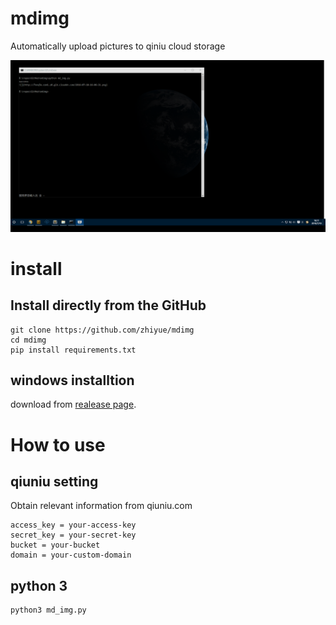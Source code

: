 # mdimg
Automatically upload pictures to qiniu cloud storage

![](show.gif)




# install

## Install directly from the GitHub
```
git clone https://github.com/zhiyue/mdimg
cd mdimg
pip install requirements.txt
```
## windows installtion
download from [realease page](https://github.com/zhiyue/mdimg/releases).



# How to use


## qiuniu setting
Obtain relevant information from qiuniu.com
```
access_key = your-access-key
secret_key = your-secret-key
bucket = your-bucket
domain = your-custom-domain
```

## python 3

```python
python3 md_img.py
```

